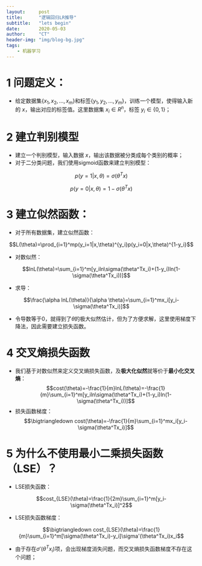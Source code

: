 ```yaml
---
layout:     post
title:      "逻辑回归LR推导"
subtitle:   "lets begin"
date:       2020-05-03
author:     "CT"
header-img: "img/blog-bg.jpg"
tags:
    - 机器学习
---
```

# 1 问题定义：
- 给定数据集$\{x_1,x_2, ...,x_m\}$和标签$\{y_1,y_2, ...,y_m\}$，训练一个模型，使得输入新的 $x$，输出对应的标签值。这里数据集 $x_i\in R^n$，标签 $y_i\in\{0,1\}$；

# 2 建立判别模型
- 建立一个判别模型，输入数据 $x$，输出该数据被分类成每个类别的概率；
- 对于二分类问题，我们使用sigmoid函数来建立判别模型：

$$p(y=1|x,\theta)=\sigma(\theta^Tx)$$

$$p(y=0|x,\theta)=1-\sigma(\theta^Tx)$$

# 3 建立似然函数：
- 对于所有数据集，建立似然函数：

$$L(\theta)=\prod_{i=1}^mp(y_i=1|x,\theta)^{y_i}p(y_i=0|x,\theta)^{1-y_i}$$

- 对数似然：

$$lnL(\theta)=\sum_{i=1}^m[y_iln\sigma(\theta^Tx_i)+(1-y_i)ln(1-\sigma(\theta^Tx_i))]$$

- 求导：

$$\frac{\alpha lnL(\theta)}{\alpha \theta}=\sum_{i=1}^mx_i[y_i-\sigma(\theta^Tx_i)]$$

- 令导数等于0，就得到了$\theta$的极大似然估计，但为了方便求解，这里使用梯度下降法，因此需要建立损失函数。

# 4 交叉熵损失函数
- 我们基于对数似然来定义交叉熵损失函数，及**极大化似然**就等价于**最小化交叉熵**：
$$cost(\theta)=-\frac{1}{m}lnL(\theta)=-\frac{1}{m}\sum_{i=1}^m[y_iln\sigma(\theta^Tx_i)+(1-y_i)ln(1-\sigma(\theta^Tx_i))]$$
- 损失函数梯度：
$$\bigtriangledown cost(\theta)=-\frac{1}{m}\sum_{i=1}^mx_i[y_i-\sigma(\theta^Tx_i)]$$

# 5 为什么不使用最小二乘损失函数（LSE）？
- LSE损失函数：

$$cost_{LSE}(\theta)=\frac{1}{2m}\sum_{i=1}^m[y_i-\sigma(\theta^Tx_i)]^2$$

- LSE损失函数梯度：

$$\bigtriangledown cost_{LSE}(\theta)=\frac{1}{m}\sum_{i=1}^m[\sigma(\theta^Tx_i)-y_i]\sigma'(\theta^Tx_i)x_i$$

- 由于存在$\sigma'(\theta^Tx_i)$项，会出现梯度消失问题，而交叉熵损失函数梯度不存在这个问题；
